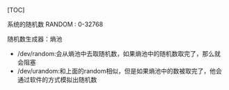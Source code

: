 
[TOC]


系统的随机数
RANDOM : 0-32768

随机数生成器：熵池

* /dev/random:会从熵池中去取随机数，如果熵池中的随机数取完了，那么就会阻塞
* /dev/urandom:和上面的random相似，但是如果熵池中的数被取完了，他会通过软件的方式模拟出随机数






